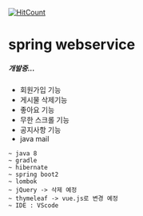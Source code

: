 [![HitCount](http://hits.dwyl.com/fmoths/spring-webservice.svg)](http://hits.dwyl.com/fmoths/webservice)

# spring webservice

##### 개발중...

- 회원가입 기능
- 게시물 삭제기능
- 좋아요 기능
- 무한 스크롤 기능
- 공지사항 기능
- java mail


```
~ java 8
~ gradle
~ hibernate
~ spring boot2
~ lombok
~ jQuery -> 삭제 예정
~ thymeleaf -> vue.js로 변경 예정
~ IDE : VScode
```
